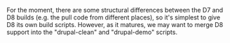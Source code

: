 For the moment, there are some structural differences between the D7 and D8
builds (e.g.  the pull code from different places), so it's simplest to give
D8 its own build scripts.  However, as it matures, we may want to merge D8
support into the "drupal-clean" and "drupal-demo" scripts.
